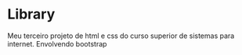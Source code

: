 # Library
Meu terceiro projeto  de html e css do curso superior de sistemas para internet. Envolvendo bootstrap
